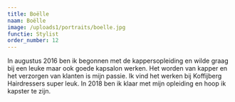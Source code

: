```yaml
---
title: Boëlle
naam: Boëlle
image: /uploads1/portraits/boelle.jpg
functie: Stylist
order_number: 12
---
```


In augustus 2016 ben ik begonnen met de kappersopleiding en wilde graag bij een leuke maar ook goede kapsalon werken. Het worden van kapper en het verzorgen van klanten is mijn passie. Ik vind het werken bij Koffijberg Hairdressers super leuk. In 2018 ben ik klaar met mijn opleiding en hoop ik kapster te zijn.